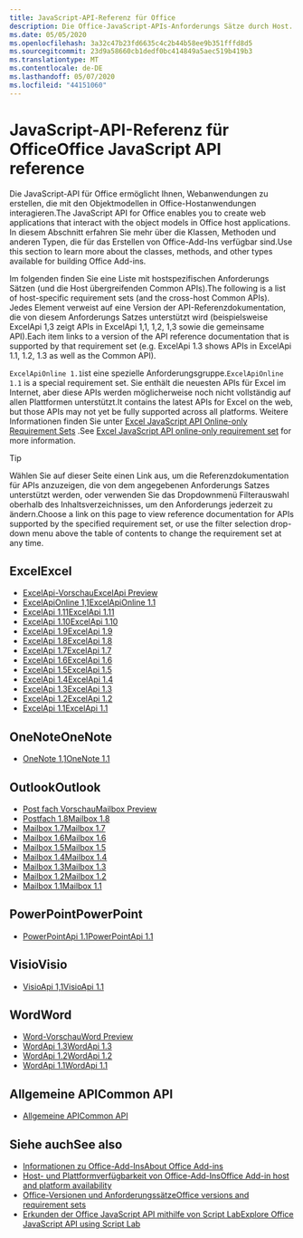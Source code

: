 ```yaml
---
title: JavaScript-API-Referenz für Office
description: Die Office-JavaScript-APIs-Anforderungs Sätze durch Host.
ms.date: 05/05/2020
ms.openlocfilehash: 3a32c47b23fd6635c4c2b44b58ee9b351fffd8d5
ms.sourcegitcommit: 23d9a58660cb1dedf0bc414849a5aec519b419b3
ms.translationtype: MT
ms.contentlocale: de-DE
ms.lasthandoff: 05/07/2020
ms.locfileid: "44151060"
---
```

# <a name="office-javascript-api-reference"></a><span data-ttu-id="43140-103">JavaScript-API-Referenz für Office</span><span class="sxs-lookup"><span data-stu-id="43140-103">Office JavaScript API reference</span></span>

<span data-ttu-id="43140-104">Die JavaScript-API für Office ermöglicht Ihnen, Webanwendungen zu erstellen, die mit den Objektmodellen in Office-Hostanwendungen interagieren.</span><span class="sxs-lookup"><span data-stu-id="43140-104">The JavaScript API for Office enables you to create web applications that interact with the object models in Office host applications.</span></span> <span data-ttu-id="43140-105">In diesem Abschnitt erfahren Sie mehr über die Klassen, Methoden und anderen Typen, die für das Erstellen von Office-Add-Ins verfügbar sind.</span><span class="sxs-lookup"><span data-stu-id="43140-105">Use this section to learn more about the classes, methods, and other types available for building Office Add-ins.</span></span>

<span data-ttu-id="43140-106">Im folgenden finden Sie eine Liste mit hostspezifischen Anforderungs Sätzen (und die Host übergreifenden Common APIs).</span><span class="sxs-lookup"><span data-stu-id="43140-106">The following is a list of host-specific requirement sets (and the cross-host Common APIs).</span></span> <span data-ttu-id="43140-107">Jedes Element verweist auf eine Version der API-Referenzdokumentation, die von diesem Anforderungs Satzes unterstützt wird (beispielsweise ExcelApi 1,3 zeigt APIs in ExcelApi 1,1, 1,2, 1,3 sowie die gemeinsame API).</span><span class="sxs-lookup"><span data-stu-id="43140-107">Each item links to a version of the API reference documentation that is supported by that requirement set (e.g. ExcelApi 1.3 shows APIs in ExcelApi 1.1, 1.2, 1.3 as well as the Common API).</span></span>

<span data-ttu-id="43140-108">`ExcelApiOnline 1.1`ist eine spezielle Anforderungsgruppe.</span><span class="sxs-lookup"><span data-stu-id="43140-108">`ExcelApiOnline 1.1` is a special requirement set.</span></span> <span data-ttu-id="43140-109">Sie enthält die neuesten APIs für Excel im Internet, aber diese APIs werden möglicherweise noch nicht vollständig auf allen Plattformen unterstützt.</span><span class="sxs-lookup"><span data-stu-id="43140-109">It contains the latest APIs for Excel on the web, but those APIs may not yet be fully supported across all platforms.</span></span> <span data-ttu-id="43140-110">Weitere Informationen finden Sie unter [Excel JavaScript API Online-only Requirement Sets](/office/dev/add-ins/reference/requirement-sets/excel-api-online-requirement-set) .</span><span class="sxs-lookup"><span data-stu-id="43140-110">See [Excel JavaScript API online-only requirement set](/office/dev/add-ins/reference/requirement-sets/excel-api-online-requirement-set) for more information.</span></span>

> [!TIP]
> <span data-ttu-id="43140-111">Wählen Sie auf dieser Seite einen Link aus, um die Referenzdokumentation für APIs anzuzeigen, die von dem angegebenen Anforderungs Satzes unterstützt werden, oder verwenden Sie das Dropdownmenü Filterauswahl oberhalb des Inhaltsverzeichnisses, um den Anforderungs jederzeit zu ändern.</span><span class="sxs-lookup"><span data-stu-id="43140-111">Choose a link on this page to view reference documentation for APIs supported by the specified requirement set, or use the filter selection drop-down menu above the table of contents to change the requirement set at any time.</span></span>

## <a name="excel"></a><span data-ttu-id="43140-112">Excel</span><span class="sxs-lookup"><span data-stu-id="43140-112">Excel</span></span>

- [<span data-ttu-id="43140-113">ExcelApi-Vorschau</span><span class="sxs-lookup"><span data-stu-id="43140-113">ExcelApi Preview</span></span>](/javascript/api/excel?view=excel-js-preview)
- [<span data-ttu-id="43140-114">ExcelApiOnline 1,1</span><span class="sxs-lookup"><span data-stu-id="43140-114">ExcelApiOnline 1.1</span></span>](/javascript/api/excel?view=excel-js-online)
- [<span data-ttu-id="43140-115">ExcelApi 1,11</span><span class="sxs-lookup"><span data-stu-id="43140-115">ExcelApi 1.11</span></span>](/javascript/api/excel?view=excel-js-1.11)
- [<span data-ttu-id="43140-116">ExcelApi 1.10</span><span class="sxs-lookup"><span data-stu-id="43140-116">ExcelApi 1.10</span></span>](/javascript/api/excel?view=excel-js-1.10)
- [<span data-ttu-id="43140-117">ExcelApi 1.9</span><span class="sxs-lookup"><span data-stu-id="43140-117">ExcelApi 1.9</span></span>](/javascript/api/excel?view=excel-js-1.9)
- [<span data-ttu-id="43140-118">ExcelApi 1.8</span><span class="sxs-lookup"><span data-stu-id="43140-118">ExcelApi 1.8</span></span>](/javascript/api/excel?view=excel-js-1.8)
- [<span data-ttu-id="43140-119">ExcelApi 1.7</span><span class="sxs-lookup"><span data-stu-id="43140-119">ExcelApi 1.7</span></span>](/javascript/api/excel?view=excel-js-1.7)
- [<span data-ttu-id="43140-120">ExcelApi 1.6</span><span class="sxs-lookup"><span data-stu-id="43140-120">ExcelApi 1.6</span></span>](/javascript/api/excel?view=excel-js-1.6)
- [<span data-ttu-id="43140-121">ExcelApi 1.5</span><span class="sxs-lookup"><span data-stu-id="43140-121">ExcelApi 1.5</span></span>](/javascript/api/excel?view=excel-js-1.5)
- [<span data-ttu-id="43140-122">ExcelApi 1.4</span><span class="sxs-lookup"><span data-stu-id="43140-122">ExcelApi 1.4</span></span>](/javascript/api/excel?view=excel-js-1.4)
- [<span data-ttu-id="43140-123">ExcelApi 1.3</span><span class="sxs-lookup"><span data-stu-id="43140-123">ExcelApi 1.3</span></span>](/javascript/api/excel?view=excel-js-1.3)
- [<span data-ttu-id="43140-124">ExcelApi 1.2</span><span class="sxs-lookup"><span data-stu-id="43140-124">ExcelApi 1.2</span></span>](/javascript/api/excel?view=excel-js-1.2)
- [<span data-ttu-id="43140-125">ExcelApi 1.1</span><span class="sxs-lookup"><span data-stu-id="43140-125">ExcelApi 1.1</span></span>](/javascript/api/excel?view=excel-js-1.1)

## <a name="onenote"></a><span data-ttu-id="43140-126">OneNote</span><span class="sxs-lookup"><span data-stu-id="43140-126">OneNote</span></span>

- [<span data-ttu-id="43140-127">OneNote 1,1</span><span class="sxs-lookup"><span data-stu-id="43140-127">OneNote 1.1</span></span>](/javascript/api/onenote?view=onenote-js-1.1)

## <a name="outlook"></a><span data-ttu-id="43140-128">Outlook</span><span class="sxs-lookup"><span data-stu-id="43140-128">Outlook</span></span>

- [<span data-ttu-id="43140-129">Post fach Vorschau</span><span class="sxs-lookup"><span data-stu-id="43140-129">Mailbox Preview</span></span>](/javascript/api/outlook?view=outlook-js-preview)
- [<span data-ttu-id="43140-130">Postfach 1.8</span><span class="sxs-lookup"><span data-stu-id="43140-130">Mailbox 1.8</span></span>](/javascript/api/outlook?view=outlook-js-1.8)
- [<span data-ttu-id="43140-131">Mailbox 1.7</span><span class="sxs-lookup"><span data-stu-id="43140-131">Mailbox 1.7</span></span>](/javascript/api/outlook?view=outlook-js-1.7)
- [<span data-ttu-id="43140-132">Mailbox 1.6</span><span class="sxs-lookup"><span data-stu-id="43140-132">Mailbox 1.6</span></span>](/javascript/api/outlook?view=outlook-js-1.6)
- [<span data-ttu-id="43140-133">Mailbox 1.5</span><span class="sxs-lookup"><span data-stu-id="43140-133">Mailbox 1.5</span></span>](/javascript/api/outlook?view=outlook-js-1.5)
- [<span data-ttu-id="43140-134">Mailbox 1.4</span><span class="sxs-lookup"><span data-stu-id="43140-134">Mailbox 1.4</span></span>](/javascript/api/outlook?view=outlook-js-1.4)
- [<span data-ttu-id="43140-135">Mailbox 1.3</span><span class="sxs-lookup"><span data-stu-id="43140-135">Mailbox 1.3</span></span>](/javascript/api/outlook?view=outlook-js-1.3)
- [<span data-ttu-id="43140-136">Mailbox 1.2</span><span class="sxs-lookup"><span data-stu-id="43140-136">Mailbox 1.2</span></span>](/javascript/api/outlook?view=outlook-js-1.2)
- [<span data-ttu-id="43140-137">Mailbox 1.1</span><span class="sxs-lookup"><span data-stu-id="43140-137">Mailbox 1.1</span></span>](/javascript/api/outlook?view=outlook-js-1.1)

## <a name="powerpoint"></a><span data-ttu-id="43140-138">PowerPoint</span><span class="sxs-lookup"><span data-stu-id="43140-138">PowerPoint</span></span>

- [<span data-ttu-id="43140-139">PowerPointApi 1.1</span><span class="sxs-lookup"><span data-stu-id="43140-139">PowerPointApi 1.1</span></span>](/javascript/api/powerpoint?view=powerpoint-js-1.1)

## <a name="visio"></a><span data-ttu-id="43140-140">Visio</span><span class="sxs-lookup"><span data-stu-id="43140-140">Visio</span></span>

- [<span data-ttu-id="43140-141">VisioApi 1,1</span><span class="sxs-lookup"><span data-stu-id="43140-141">VisioApi 1.1</span></span>](/javascript/api/visio?view=visio-js-1.1)

## <a name="word"></a><span data-ttu-id="43140-142">Word</span><span class="sxs-lookup"><span data-stu-id="43140-142">Word</span></span>

- [<span data-ttu-id="43140-143">Word-Vorschau</span><span class="sxs-lookup"><span data-stu-id="43140-143">Word Preview</span></span>](/javascript/api/word?view=word-js-preview)
- [<span data-ttu-id="43140-144">WordApi 1.3</span><span class="sxs-lookup"><span data-stu-id="43140-144">WordApi 1.3</span></span>](/javascript/api/word?view=word-js-1.3)
- [<span data-ttu-id="43140-145">WordApi 1.2</span><span class="sxs-lookup"><span data-stu-id="43140-145">WordApi 1.2</span></span>](/javascript/api/word?view=word-js-1.2)
- [<span data-ttu-id="43140-146">WordApi 1.1</span><span class="sxs-lookup"><span data-stu-id="43140-146">WordApi 1.1</span></span>](/javascript/api/word?view=word-js-1.1)

## <a name="common-api"></a><span data-ttu-id="43140-147">Allgemeine API</span><span class="sxs-lookup"><span data-stu-id="43140-147">Common API</span></span>

- [<span data-ttu-id="43140-148">Allgemeine API</span><span class="sxs-lookup"><span data-stu-id="43140-148">Common API</span></span>](/javascript/api/office?view=common-js)

## <a name="see-also"></a><span data-ttu-id="43140-149">Siehe auch</span><span class="sxs-lookup"><span data-stu-id="43140-149">See also</span></span>

- [<span data-ttu-id="43140-150">Informationen zu Office-Add-Ins</span><span class="sxs-lookup"><span data-stu-id="43140-150">About Office Add-ins</span></span>](/office/dev/add-ins/overview)
- [<span data-ttu-id="43140-151">Host- und Plattformverfügbarkeit von Office-Add-Ins</span><span class="sxs-lookup"><span data-stu-id="43140-151">Office Add-in host and platform availability</span></span>](/office/dev/add-ins/overview/office-add-in-availability)
- [<span data-ttu-id="43140-152">Office-Versionen und Anforderungssätze</span><span class="sxs-lookup"><span data-stu-id="43140-152">Office versions and requirement sets</span></span>](/office/dev/add-ins/develop/office-versions-and-requirement-sets)
- [<span data-ttu-id="43140-153">Erkunden der Office JavaScript API mithilfe von Script Lab</span><span class="sxs-lookup"><span data-stu-id="43140-153">Explore Office JavaScript API using Script Lab</span></span>](/office/dev/add-ins/overview/explore-with-script-lab)
